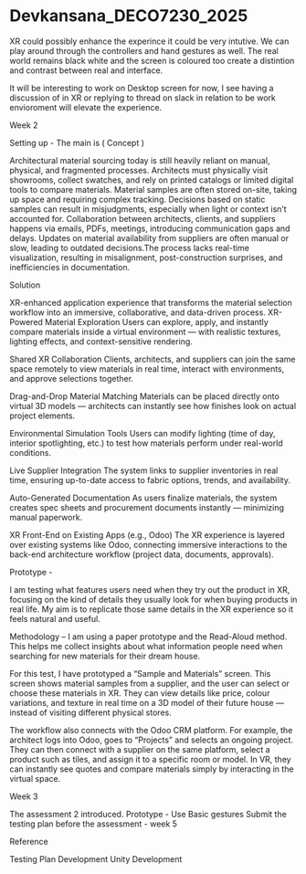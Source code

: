 # Devkansana_DECO7230_2025


XR could possibly enhance the experince it could be very intutive.
We can play around through the controllers and hand gestures  as well.
The real world remains black white and the screen is coloured too create a distintion and contrast  between real and interface.

It will be interesting  to work on Desktop screen for now, I see having a discussion of in XR or replying to thread on slack in relation to be work envioroment will elevate the experience.



 Week 2 

Setting up -  The main is ( Concept ) 

Architectural material sourcing today is still heavily reliant on manual, physical, and fragmented processes. Architects must physically visit showrooms, collect swatches, and rely on printed catalogs or limited digital tools to compare materials. Material samples are often stored on-site, taking up space and requiring complex tracking. Decisions based on static samples can result in misjudgments, especially when light or context isn’t accounted for. Collaboration between architects, clients, and suppliers happens via emails, PDFs, meetings, introducing communication gaps and delays. Updates on material availability from suppliers are often manual or slow, leading to outdated decisions.The process lacks real-time visualization, resulting in misalignment, post-construction surprises, and inefficiencies in documentation.

Solution 

XR-enhanced application experience that transforms the material selection workflow into an immersive, collaborative, and data-driven process. XR-Powered Material Exploration
Users can explore, apply, and instantly compare materials inside a virtual environment — with realistic textures, lighting effects, and context-sensitive rendering.

Shared XR Collaboration
Clients, architects, and suppliers can join the same space remotely to view materials in real time, interact with environments, and approve selections together.

Drag-and-Drop Material Matching
Materials can be placed directly onto virtual 3D models — architects can instantly see how finishes look on actual project elements.

Environmental Simulation Tools
Users can modify lighting (time of day, interior spotlighting, etc.) to test how materials perform under real-world conditions.

Live Supplier Integration
The system links to supplier inventories in real time, ensuring up-to-date access to fabric options, trends, and availability.

Auto-Generated Documentation
As users finalize materials, the system creates spec sheets and procurement documents instantly — minimizing manual paperwork.

XR Front-End on Existing Apps (e.g., Odoo)
The XR experience is layered over existing systems like Odoo, connecting immersive interactions to the back-end architecture workflow (project data, documents, approvals).


Prototype - 

I am testing what features users need when they try out the product in XR, focusing on the kind of details they usually look for when buying products in real life. My aim is to replicate those same details in the XR experience so it feels natural and useful.

Methodology – I am using a paper prototype and the Read-Aloud method. This helps me collect insights about what information people need when searching for new materials for their dream house.

For this test, I have prototyped a “Sample and Materials” screen. This screen shows material samples from a supplier, and the user can select or choose these materials in XR. They can view details like price, colour variations, and texture in real time on a 3D model of their future house — instead of visiting different physical stores.

The workflow also connects with the Odoo CRM platform. For example, the architect logs into Odoo, goes to “Projects” and selects an ongoing project. They can then connect with a supplier on the same platform, select a product such as tiles, and assign it to a specific room or model. In VR, they can instantly see quotes and compare materials simply by interacting in the virtual space.


Week 3 

The assessment 2 introduced. 
Prototype -  Use Basic gestures 
Submit the testing plan before the assessment - week 5

Reference 

Testing Plan Development
Unity Development  




